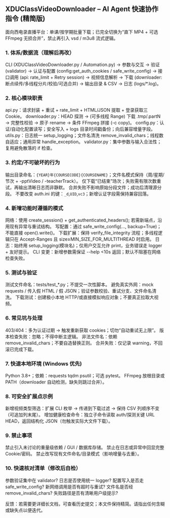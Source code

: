 ## XDUClassVideoDownloader – AI Agent 快速协作指令 (精简版)
面向西电录直播平台：单课/按学期批量下载；已完全切换为“直下 MP4 + 可选 FFmpeg 无损合并”，禁止再引入 vsd / m3u8 流式逻辑。

### 1. 体系/数据流（理解后再改）
CLI (XDUClassVideoDownloader.py / Automation.py) → 参数与交互 → 验证 (validator) → 认证与配置 (config:get_auth_cookies / safe_write_config) → 接口调用 (api: rate_limit + Retry session) → 视频信息解析 → 下载 (downloader: 断点续传/多线程分片/校验/可选合并) → 输出目录 & CSV → 日志 (logs/*.log)。

### 2. 核心模块职责
api.py：请求封装 + 重试 + rate_limit + HTML/JSON 提取 + 登录获取三 Cookie。
downloader.py：HEAD 探测 → (可多线程 Range) 下载 .tmp/.partN → 完整性校验 → 原子 rename → 条件 FFmpeg 拼接 (-c copy)。
config.py：认证/自动化配置读写；安全写入 + logs 目录时间戳备份；向后兼容增量字段。
utils.py：日志统一 setup_logging；文件名清洗 remove_invalid_chars；线程数自适应；通用异常 handle_exception。
validator.py：集中参数与输入合法性；复用避免散落的 if 检查。

### 3. 约定/不可破坏的行为
输出目录命名：`{YEAR}年{COURSECODE}{COURSENAME}`；文件名模式保持（周/星期/节次 + -pptVideo / -teacherTrack）。
仅下载“已结束”场次；失败需有限次数重试，再输出清晰日志而非静默。
合并失败不影响原始分段文件；成功后清理源分段。
不要改变 auth.ini 的键：`_d`,`UID`,`vc3`；新增认证字段需保持兼容回落。

### 4. 新增功能时遵循的模式
网络：使用 create_session() + get_authenticated_headers(); 若需新端点，沿用现有异常与重试结构。
写配置：通过 safe_write_config(…, backup=True)；不能直接 open().write()。
下载扩展：保持 verify_file_integrity 流程；多线程逻辑只在 Accept-Ranges 且 size≥MIN_SIZE_FOR_MULTITHREAD 时启用。
日志：始终用 setup_logging(模块名)；仅用户交互允许 print，业务错误走 logger + 友好提示。
CLI 变更：新增参数需保证 --help <10s 返回；默认不阻塞在网络检查失败。

### 5. 测试与验证
测试文件命名：tests/test_*.py；不提交一次性脚本。
避免真实外网：mock requests / 传入假 HTML / 假 JSON；验证参数校验、重试分支、文件命名清洗。
下载测试：创建极小本地 HTTP/或直接模拟响应对象；不要真正拉取大视频。

### 6. 常见坑与处理
403/404：多为认证过期 → 触发重新获取 cookies；切勿“自动重试无上限”。
版本检查失败：忽略；不得中断主逻辑。
非法文件名：依赖 remove_invalid_chars；不要自造替换正则。
合并失败：仅记录 warning，不回滚已完成下载。

### 7. 快速本地环境 (Windows 优先)
Python 3.8+；依赖：requests tqdm psutil；可选 pytest。
FFmpeg 放根目录或 PATH（downloader 自动检测，缺失则跳过合并）。

### 8. 可安全扩展点示例
新增视频类型筛选：扩展 CLI 枚举 → 传递到下载过滤 → 保持 CSV 列顺序不变（可追加列末尾）。
增加健康检查命令：独立子命令读取 auth/探测关键 URL HEAD，返回结构化 JSON（勿触发实际大文件下载）。

### 9. 禁止事项
禁止引入未讨论的重量级依赖 / GUI / 数据库存储。
禁止在日志或异常中回显完整 Cookie/密码。
禁止改写现有文件命名/目录模式（影响增量与去重）。

### 10. 快速核对清单（修改后自检）
参数验证集中在 validator? 日志是否使用统一 logger? 配置写入是否走 safe_write_config? 新网络调用是否有超时与重试? 文件名是否经 remove_invalid_chars? 失败路径是否有清晰用户级提示?

反馈：若需要更详细长文档，可查看历史提交；本文件保持精简。请指出任何含糊或缺失点以便迭代。